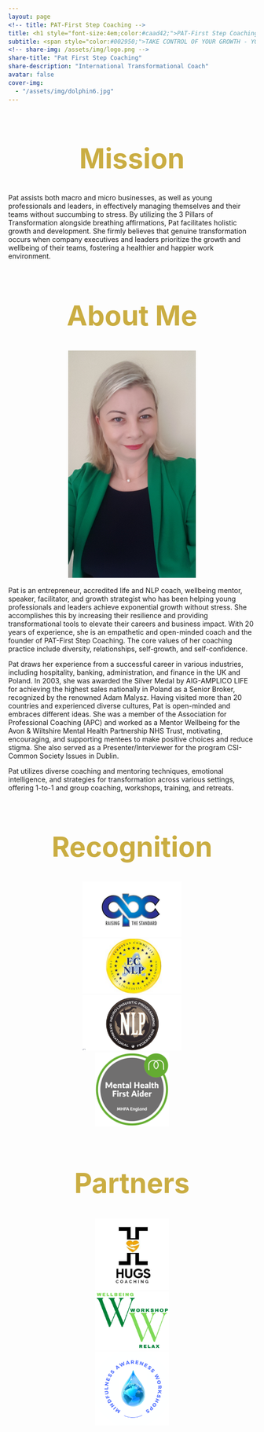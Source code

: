 ```yaml
---
layout: page
<!-- title: PAT-First Step Coaching -->
title: <h1 style="font-size:4em;color:#caad42;">PAT-First Step Coaching</h1>
subtitle: <span style="color:#002950;">TAKE CONTROL OF YOUR GROWTH - YOUR STEP, OUR SUCCESS!</span>
<!-- share-img: /assets/img/logo.png -->
share-title: "Pat First Step Coaching"
share-description: "International Transformational Coach"
avatar: false
cover-img:
  - "/assets/img/dolphin6.jpg"
---
```


<div align="center">
<h1 style="font-size:4em;color:#caad42;">Mission</h1>
</div>

Pat assists both macro and micro businesses, as well as young professionals and leaders, in effectively managing themselves and their teams without succumbing to stress. By utilizing the 3 Pillars of Transformation alongside breathing affirmations, Pat facilitates holistic growth and development. She firmly believes that genuine transformation occurs when company executives and leaders prioritize the growth and wellbeing of their teams, fostering a healthier and happier work environment.


<div align="center">
<h1 style="font-size:4em;color:#caad42;">About Me</h1>
</div>

<p align="center">
  <img width="260" src="/assets/img/Pat2.jpg">
</p>

Pat is an entrepreneur, accredited life and NLP coach, wellbeing mentor, speaker, facilitator, and growth strategist who has been helping young professionals and leaders achieve exponential growth without stress. She accomplishes this by increasing their resilience and providing transformational tools to elevate their careers and business impact. With 20 years of experience, she is an empathetic and open-minded coach and the founder of PAT-First Step Coaching. The core values of her coaching practice include diversity, relationships, self-growth, and self-confidence.

Pat draws her experience from a successful career in various industries, including hospitality, banking, administration, and finance in the UK and Poland. In 2003, she was awarded the Silver Medal by AIG-AMPLICO LIFE for achieving the highest sales nationally in Poland as a Senior Broker, recognized by the renowned Adam Malysz. Having visited more than 20 countries and experienced diverse cultures, Pat is open-minded and embraces different ideas. She was a member of the Association for Professional Coaching (APC) and worked as a Mentor Wellbeing for the Avon & Wiltshire Mental Health Partnership NHS Trust, motivating, encouraging, and supporting mentees to make positive choices and reduce stigma. She also served as a Presenter/Interviewer for the program CSI-Common Society Issues in Dublin.

Pat utilizes diverse coaching and mentoring techniques, emotional intelligence, and strategies for transformation across various settings, offering 1-to-1 and group coaching, workshops, training, and retreats.

<div align="center">
<h1 style="font-size:4em;color:#caad42;">Recognition</h1>
</div>

<div align="center">
<div class="row">
  <div class="column">
    <img src="/assets/logo/APC.png" alt="APC" width="200">
  </div>
  <div class="column">
    <img src="/assets/logo/ECNLP.png" alt="ECNLP" width="200">
  </div>
  <div class="column">
    <img src="/assets/logo/NLP.png" alt="NLP" width="200">
  </div>
  <div class="column">
    <img src="/assets/logo/MHFA.png" alt="MHFA" width="150">
  </div>
</div>
</div>

<div align="center">
<h1 style="font-size:4em;color:#caad42;">Partners</h1>
</div>

<div align="center">
<div class="row">
  <div class="column">
    <img src="/assets/logo/Hugs.jpeg" alt="Hugs" width="150">
  </div>
  <div class="column">
    <img src="/assets/logo/WW.png" alt="WW" width="150">
  </div>
  <div class="column">
    <img src="/assets/logo/Mindfulness.png" alt="Mindfulness" width="150">
  </div>
</div>
</div>

